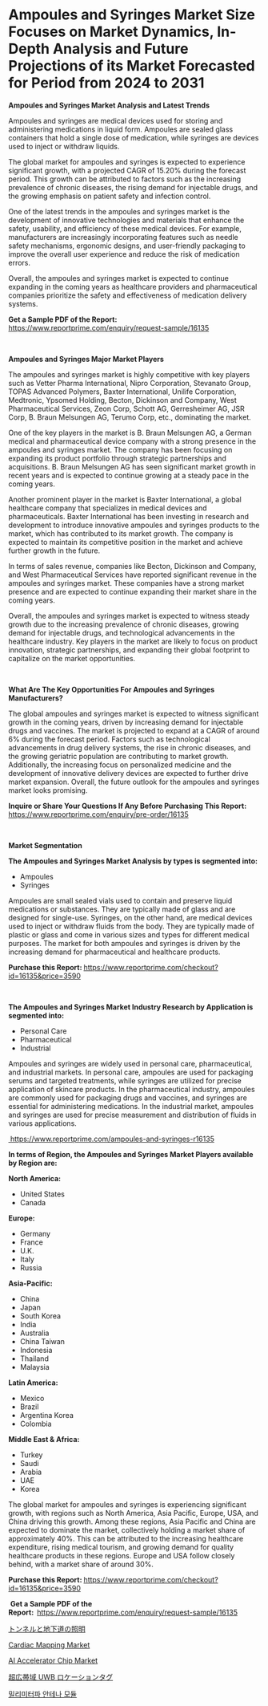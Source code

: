 <p><h1>Ampoules and Syringes Market Size Focuses on Market Dynamics, In-Depth Analysis and Future Projections of its Market Forecasted for Period from 2024 to 2031</h1></p><p><strong>Ampoules and Syringes Market Analysis and Latest Trends</strong></p>
<p><p>Ampoules and syringes are medical devices used for storing and administering medications in liquid form. Ampoules are sealed glass containers that hold a single dose of medication, while syringes are devices used to inject or withdraw liquids.</p><p>The global market for ampoules and syringes is expected to experience significant growth, with a projected CAGR of 15.20% during the forecast period. This growth can be attributed to factors such as the increasing prevalence of chronic diseases, the rising demand for injectable drugs, and the growing emphasis on patient safety and infection control.</p><p>One of the latest trends in the ampoules and syringes market is the development of innovative technologies and materials that enhance the safety, usability, and efficiency of these medical devices. For example, manufacturers are increasingly incorporating features such as needle safety mechanisms, ergonomic designs, and user-friendly packaging to improve the overall user experience and reduce the risk of medication errors.</p><p>Overall, the ampoules and syringes market is expected to continue expanding in the coming years as healthcare providers and pharmaceutical companies prioritize the safety and effectiveness of medication delivery systems.</p></p>
<p><strong>Get a Sample PDF of the Report:&nbsp;</strong> <a href="https://www.reportprime.com/enquiry/request-sample/16135">https://www.reportprime.com/enquiry/request-sample/16135</a></p>
<p>&nbsp;</p>
<p><strong>Ampoules and Syringes Major Market Players</strong></p>
<p><p>The ampoules and syringes market is highly competitive with key players such as Vetter Pharma International, Nipro Corporation, Stevanato Group, TOPAS Advanced Polymers, Baxter International, Unilife Corporation, Medtronic, Ypsomed Holding, Becton, Dickinson and Company, West Pharmaceutical Services, Zeon Corp, Schott AG, Gerresheimer AG, JSR Corp, B. Braun Melsungen AG, Terumo Corp, etc., dominating the market.</p><p>One of the key players in the market is B. Braun Melsungen AG, a German medical and pharmaceutical device company with a strong presence in the ampoules and syringes market. The company has been focusing on expanding its product portfolio through strategic partnerships and acquisitions. B. Braun Melsungen AG has seen significant market growth in recent years and is expected to continue growing at a steady pace in the coming years.</p><p>Another prominent player in the market is Baxter International, a global healthcare company that specializes in medical devices and pharmaceuticals. Baxter International has been investing in research and development to introduce innovative ampoules and syringes products to the market, which has contributed to its market growth. The company is expected to maintain its competitive position in the market and achieve further growth in the future.</p><p>In terms of sales revenue, companies like Becton, Dickinson and Company, and West Pharmaceutical Services have reported significant revenue in the ampoules and syringes market. These companies have a strong market presence and are expected to continue expanding their market share in the coming years.</p><p>Overall, the ampoules and syringes market is expected to witness steady growth due to the increasing prevalence of chronic diseases, growing demand for injectable drugs, and technological advancements in the healthcare industry. Key players in the market are likely to focus on product innovation, strategic partnerships, and expanding their global footprint to capitalize on the market opportunities.</p></p>
<p>&nbsp;</p>
<p><strong>What Are The Key Opportunities For Ampoules and Syringes Manufacturers?</strong></p>
<p><p>The global ampoules and syringes market is expected to witness significant growth in the coming years, driven by increasing demand for injectable drugs and vaccines. The market is projected to expand at a CAGR of around 6% during the forecast period. Factors such as technological advancements in drug delivery systems, the rise in chronic diseases, and the growing geriatric population are contributing to market growth. Additionally, the increasing focus on personalized medicine and the development of innovative delivery devices are expected to further drive market expansion. Overall, the future outlook for the ampoules and syringes market looks promising.</p></p>
<p><strong>Inquire or Share Your Questions If Any Before Purchasing This Report:</strong> <a href="https://www.reportprime.com/enquiry/pre-order/16135">https://www.reportprime.com/enquiry/pre-order/16135</a></p>
<p>&nbsp;</p>
<p><strong>Market Segmentation</strong></p>
<p><strong>The Ampoules and Syringes Market Analysis by types is segmented into:</strong></p>
<p><ul><li>Ampoules</li><li>Syringes</li></ul></p>
<p><p>Ampoules are small sealed vials used to contain and preserve liquid medications or substances. They are typically made of glass and are designed for single-use. Syringes, on the other hand, are medical devices used to inject or withdraw fluids from the body. They are typically made of plastic or glass and come in various sizes and types for different medical purposes. The market for both ampoules and syringes is driven by the increasing demand for pharmaceutical and healthcare products.</p></p>
<p><strong>Purchase this Report:&nbsp;</strong><a href="https://www.reportprime.com/checkout?id=16135&price=3590">https://www.reportprime.com/checkout?id=16135&price=3590</a></p>
<p>&nbsp;</p>
<p><strong>The Ampoules and Syringes Market Industry Research by Application is segmented into:</strong></p>
<p><ul><li>Personal Care</li><li>Pharmaceutical</li><li>Industrial</li></ul></p>
<p><p>Ampoules and syringes are widely used in personal care, pharmaceutical, and industrial markets. In personal care, ampoules are used for packaging serums and targeted treatments, while syringes are utilized for precise application of skincare products. In the pharmaceutical industry, ampoules are commonly used for packaging drugs and vaccines, and syringes are essential for administering medications. In the industrial market, ampoules and syringes are used for precise measurement and distribution of fluids in various applications.</p></p>
<p><a href="https://www.reportprime.com/ampoules-and-syringes-r16135">&nbsp;https://www.reportprime.com/ampoules-and-syringes-r16135</a></p>
<p><strong>In terms of Region, the Ampoules and Syringes Market Players available by Region are:</strong></p>
<p>
    <p> <strong> North America: </strong>
        <ul>
            <li>United States</li>
            <li>Canada</li>
        </ul>
        </p> 
    <p> <strong> Europe: </strong>
        <ul>
            <li>Germany</li>
            <li>France</li>
            <li>U.K.</li>
            <li>Italy</li>
            <li>Russia</li>
        </ul>
        </p> 
    <p> <strong> Asia-Pacific: </strong>
        <ul>
            <li>China</li>
            <li>Japan</li>
            <li>South Korea</li>
            <li>India</li>
            <li>Australia</li>
            <li>China Taiwan</li>
            <li>Indonesia</li>
            <li>Thailand</li>
            <li>Malaysia</li>
        </ul>
        </p> 
    <p> <strong> Latin America: </strong>
        <ul>
            <li>Mexico</li>
            <li>Brazil</li>
            <li>Argentina Korea</li>
            <li>Colombia</li>
        </ul>
        </p> 
    <p> <strong> Middle East & Africa: </strong>
        <ul>
            <li>Turkey</li>
            <li>Saudi</li>
            <li>Arabia</li>
            <li>UAE</li>
            <li>Korea</li>
        </ul>
    </p>
    </p>
<p><p>The global market for ampoules and syringes is experiencing significant growth, with regions such as North America, Asia Pacific, Europe, USA, and China driving this growth. Among these regions, Asia Pacific and China are expected to dominate the market, collectively holding a market share of approximately 40%. This can be attributed to the increasing healthcare expenditure, rising medical tourism, and growing demand for quality healthcare products in these regions. Europe and USA follow closely behind, with a market share of around 30%.</p></p>
<p><strong>Purchase this Report: </strong><a href="https://www.reportprime.com/checkout?id=16135&price=3590">https://www.reportprime.com/checkout?id=16135&price=3590</a></p>
<p>&nbsp;<strong>Get a Sample PDF of the Report:&nbsp;&nbsp;</strong><a href="https://www.reportprime.com/enquiry/request-sample/16135">https://www.reportprime.com/enquiry/request-sample/16135</a></p>
<p><strong></strong></p>
<p><p><a href="https://github.com/BoydYundt1/Market-Research-Report-List-2/blob/main/1496351122431.md">トンネルと地下道の照明</a></p><p><a href="https://github.com/Airanohannonzb68e5pb53oc1/Market-Research-Report-List-3/blob/main/cardiac-mapping-market.md">Cardiac Mapping Market</a></p><p><a href="https://github.com/DarrenSipes1990/Market-Research-Report-List-2/blob/main/ai-accelerator-chip-market.md">AI Accelerator Chip Market</a></p><p><a href="https://github.com/dathomson6534/Market-Research-Report-List-2/blob/main/3911565122430.md">超広帯域 UWB ロケーションタグ</a></p><p><a href="https://github.com/risastia4/Market-Research-Report-List-1/blob/main/9672417123616.md">밀리미터파 안테나 모듈</a></p></p>